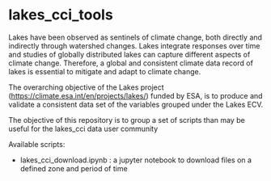 # lakes_cci_tools

Lakes have been observed as sentinels of climate change, both directly and indirectly through watershed changes. Lakes integrate responses over time and studies of globally distributed lakes can capture different aspects of climate change. Therefore, a global and consistent climate data record of lakes is essential to mitigate and adapt to climate change. 

The overarching objective of the Lakes project (https://climate.esa.int/en/projects/lakes/) funded by ESA,  is to produce and validate a consistent data set of the variables grouped under the Lakes ECV.

The objective of this repository is to group a set of scripts than may be useful for the lakes_cci data user community 

Available scripts:

* lakes_cci_download.ipynb : a jupyter notebook to download files on a defined zone and period of time
